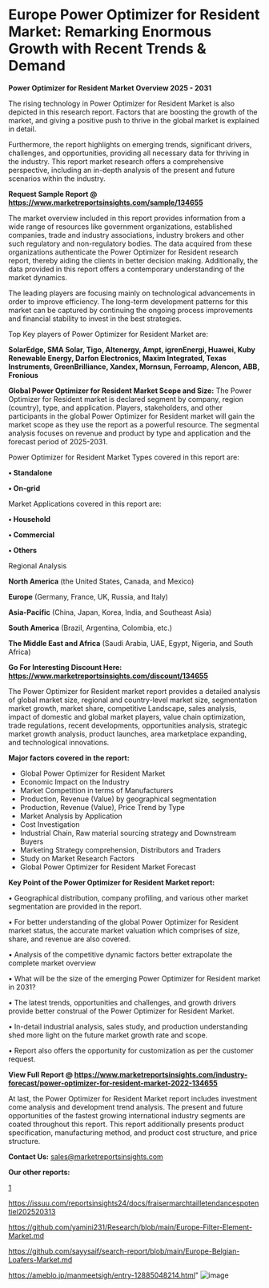 # Europe Power Optimizer for Resident Market: Remarking Enormous Growth with Recent Trends & Demand

<Strong> Power Optimizer for Resident Market Overview 2025 - 2031</strong>

The rising technology in Power Optimizer for Resident Market is also depicted in this research report. Factors that are boosting the growth of the market, and giving a positive push to thrive in the global market is explained in detail.

Furthermore, the report highlights on emerging trends, significant drivers, challenges, and opportunities, providing all necessary data for thriving in the industry. This report market research offers a comprehensive perspective, including an in-depth analysis of the present and future scenarios within the industry.

<strong>Request Sample Report @ <a href=https://www.marketreportsinsights.com/sample/134655>https://www.marketreportsinsights.com/sample/134655</a></strong>

The market overview included in this report provides information from a wide range of resources like government organizations, established companies, trade and industry associations, industry brokers and other such regulatory and non-regulatory bodies. The data acquired from these organizations authenticate the Power Optimizer for Resident research report, thereby aiding the clients in better decision making. Additionally, the data provided in this report offers a contemporary understanding of the market dynamics.

The leading players are focusing mainly on technological advancements in order to improve efficiency. The long-term development patterns for this market can be captured by continuing the ongoing process improvements and financial stability to invest in the best strategies.

Top Key players of Power Optimizer for Resident Market are:

<strong>SolarEdge, SMA Solar, Tigo, Altenergy, Ampt, igrenEnergi, Huawei, Kuby Renewable Energy, Darfon Electronics, Maxim Integrated, Texas Instruments, GreenBrilliance, Xandex, Mornsun, Ferroamp, Alencon, ABB, Fronious</strong>

<strong><b>Global Power Optimizer for Resident Market Scope and Size:</b></strong>
The Power Optimizer for Resident market is declared segment by company, region (country), type, and application. Players, stakeholders, and other participants in the global Power Optimizer for Resident market will gain the market scope as they use the report as a powerful resource. The segmental analysis focuses on revenue and product by type and application and the forecast period of 2025-2031.

Power Optimizer for Resident Market Types covered in this report are:

<strong>• Standalone

• On-grid</strong>

Market Applications covered in this report are:

<strong>• Household

• Commercial

• Others</strong> 

Regional Analysis

<strong>North America</strong> (the United States, Canada, and Mexico)

<strong>Europe</strong> (Germany, France, UK, Russia, and Italy)

<strong>Asia-Pacific</strong> (China, Japan, Korea, India, and Southeast Asia)

<strong>South America</strong> (Brazil, Argentina, Colombia, etc.)

<strong>The Middle East and Africa</strong> (Saudi Arabia, UAE, Egypt, Nigeria, and South Africa)

<strong>Go For Interesting Discount Here: <a href=https://www.marketreportsinsights.com/discount/134655>https://www.marketreportsinsights.com/discount/134655</a></strong>

The Power Optimizer for Resident market report provides a detailed analysis of global market size, regional and country-level market size, segmentation market growth, market share, competitive Landscape, sales analysis, impact of domestic and global market players, value chain optimization, trade regulations, recent developments, opportunities analysis, strategic market growth analysis, product launches, area marketplace expanding, and technological innovations.

<strong><b>Major factors covered in the report:</b></strong>
<ul>
  <li>Global Power Optimizer for Resident Market </li>
  <li>Economic Impact on the Industry</li>
  <li>Market Competition in terms of Manufacturers</li>
  <li>Production, Revenue (Value) by geographical segmentation</li>
  <li>Production, Revenue (Value), Price Trend by Type</li>
  <li>Market Analysis by Application</li>
  <li>Cost Investigation</li>
  <li>Industrial Chain, Raw material sourcing strategy and Downstream Buyers</li>
  <li>Marketing Strategy comprehension, Distributors and Traders</li>
  <li>Study on Market Research Factors</li>
  <li>Global Power Optimizer for Resident Market Forecast</li>
</ul>

<strong><b>Key Point of the Power Optimizer for Resident Market report:</b></strong>

• Geographical distribution, company profiling, and various other market segmentation are provided in the report.

• For better understanding of the global Power Optimizer for Resident market status, the accurate market valuation which comprises of size, share, and revenue are also covered.

• Analysis of the competitive dynamic factors better extrapolate the complete market overview

• What will be the size of the emerging Power Optimizer for Resident market in 2031?

• The latest trends, opportunities and challenges, and growth drivers provide better construal of the Power Optimizer for Resident Market.

• In-detail industrial analysis, sales study, and production understanding shed more light on the future market growth rate and scope.

• Report also offers the opportunity for customization as per the customer request.

<strong><b>View Full Report @ <a href=https://www.marketreportsinsights.com/industry-forecast/power-optimizer-for-resident-market-2022-134655>https://www.marketreportsinsights.com/industry-forecast/power-optimizer-for-resident-market-2022-134655</a></b></strong>


At last, the Power Optimizer for Resident Market report includes investment come analysis and development trend analysis. The present and future opportunities of the fastest growing international industry segments are coated throughout this report. This report additionally presents product specification, manufacturing method, and product cost structure, and price structure.

<strong>Contact Us:</strong>
sales@marketreportsinsights.com

<strong>Our other reports:</strong>

<a href=1>1</a>

<a href=https://issuu.com/reportsinsights24/docs/fraisermarchtailletendancespotentiel202520313>https://issuu.com/reportsinsights24/docs/fraisermarchtailletendancespotentiel202520313</a>

<a href=https://github.com/yamini231/Research/blob/main/Europe-Filter-Element-Market.md>https://github.com/yamini231/Research/blob/main/Europe-Filter-Element-Market.md</a>

<a href=https://github.com/sayysaif/search-report/blob/main/Europe-Belgian-Loafers-Market.md>https://github.com/sayysaif/search-report/blob/main/Europe-Belgian-Loafers-Market.md</a>

<a href=https://ameblo.jp/manmeetsigh/entry-12885048214.html>https://ameblo.jp/manmeetsigh/entry-12885048214.html</a>"
![image](https://github.com/user-attachments/assets/57a8867a-330c-4756-995d-d4b443e15bab)

